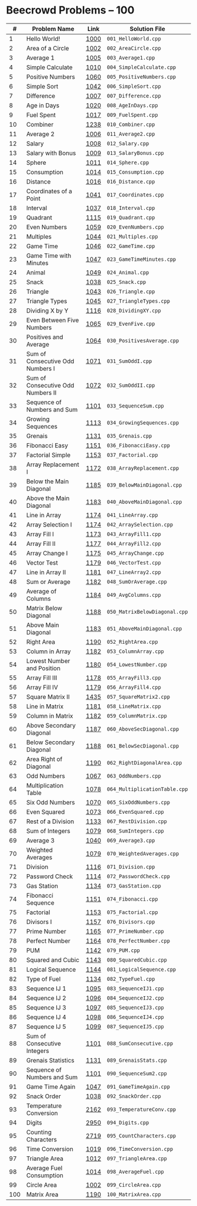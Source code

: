 # Beecrowd Problems – 100

| #   | Problem Name                             | Link                                                                 | Solution File                  |
|-----|------------------------------------------|----------------------------------------------------------------------|--------------------------------|
| 1   |Hello World!                          | [1000](https://www.beecrowd.com.br/judge/en/problems/view/1000)     | `001_HelloWorld.cpp`       |
| 2   | Area of a Circle                         | [1002](https://www.beecrowd.com.br/judge/en/problems/view/1002)     | `002_AreaCircle.cpp`           |
| 3   | Average 1                                | [1005](https://www.beecrowd.com.br/judge/en/problems/view/1005)     | `003_Average1.cpp`             |
| 4   | Simple Calculate                         | [1010](https://www.beecrowd.com.br/judge/en/problems/view/1010)     | `004_SimpleCalculate.cpp`      |
| 5   | Positive Numbers                         | [1060](https://www.beecrowd.com.br/judge/en/problems/view/1060)     | `005_PositiveNumbers.cpp`      |
| 6   | Simple Sort                              | [1042](https://www.beecrowd.com.br/judge/en/problems/view/1042)     | `006_SimpleSort.cpp`           |
| 7   | Difference                               | [1007](https://www.beecrowd.com.br/judge/en/problems/view/1007)     | `007_Difference.cpp`           |
| 8   | Age in Days                              | [1020](https://www.beecrowd.com.br/judge/en/problems/view/1020)     | `008_AgeInDays.cpp`            |
| 9   | Fuel Spent                               | [1017](https://www.beecrowd.com.br/judge/en/problems/view/1017)     | `009_FuelSpent.cpp`            |
| 10  | Combiner                                 | [1238](https://www.beecrowd.com.br/judge/en/problems/view/1238)     | `010_Combiner.cpp`             |
| 11  | Average 2                                | [1006](https://www.beecrowd.com.br/judge/en/problems/view/1006)     | `011_Average2.cpp`             |
| 12  | Salary                                   | [1008](https://www.beecrowd.com.br/judge/en/problems/view/1008)     | `012_Salary.cpp`               |
| 13  | Salary with Bonus                        | [1009](https://www.beecrowd.com.br/judge/en/problems/view/1009)     | `013_SalaryBonus.cpp`          |
| 14  | Sphere                                   | [1011](https://www.beecrowd.com.br/judge/en/problems/view/1011)     | `014_Sphere.cpp`               |
| 15  | Consumption                              | [1014](https://www.beecrowd.com.br/judge/en/problems/view/1014)     | `015_Consumption.cpp`          |
| 16  | Distance                                 | [1016](https://www.beecrowd.com.br/judge/en/problems/view/1016)     | `016_Distance.cpp`             |
| 17  | Coordinates of a Point                   | [1041](https://www.beecrowd.com.br/judge/en/problems/view/1041)     | `017_Coordinates.cpp`          |
| 18  | Interval                                 | [1037](https://www.beecrowd.com.br/judge/en/problems/view/1037)     | `018_Interval.cpp`             |
| 19  | Quadrant                                 | [1115](https://www.beecrowd.com.br/judge/en/problems/view/1115)     | `019_Quadrant.cpp`             |
| 20  | Even Numbers                             | [1059](https://www.beecrowd.com.br/judge/en/problems/view/1059)     | `020_EvenNumbers.cpp`          |
| 21  | Multiples                                | [1044](https://www.beecrowd.com.br/judge/en/problems/view/1044)     | `021_Multiples.cpp`            |
| 22  | Game Time                                | [1046](https://www.beecrowd.com.br/judge/en/problems/view/1046)     | `022_GameTime.cpp`             |
| 23  | Game Time with Minutes                   | [1047](https://www.beecrowd.com.br/judge/en/problems/view/1047)     | `023_GameTimeMinutes.cpp`      |
| 24  | Animal                                   | [1049](https://www.beecrowd.com.br/judge/en/problems/view/1049)     | `024_Animal.cpp`               |
| 25  | Snack                                    | [1038](https://www.beecrowd.com.br/judge/en/problems/view/1038)     | `025_Snack.cpp`                |
| 26  | Triangle                                 | [1043](https://www.beecrowd.com.br/judge/en/problems/view/1043)     | `026_Triangle.cpp`             |
| 27  | Triangle Types                           | [1045](https://www.beecrowd.com.br/judge/en/problems/view/1045)     | `027_TriangleTypes.cpp`        |
| 28  | Dividing X by Y                          | [1116](https://www.beecrowd.com.br/judge/en/problems/view/1116)     | `028_DividingXY.cpp`           |
| 29  | Even Between Five Numbers                | [1065](https://www.beecrowd.com.br/judge/en/problems/view/1065)     | `029_EvenFive.cpp`             |
| 30  | Positives and Average                    | [1064](https://www.beecrowd.com.br/judge/en/problems/view/1064)     | `030_PositivesAverage.cpp`     |
| 31  | Sum of Consecutive Odd Numbers I         | [1071](https://www.beecrowd.com.br/judge/en/problems/view/1071)     | `031_SumOddI.cpp`              |
| 32  | Sum of Consecutive Odd Numbers II        | [1072](https://www.beecrowd.com.br/judge/en/problems/view/1072)     | `032_SumOddII.cpp`             |
| 33  | Sequence of Numbers and Sum              | [1101](https://www.beecrowd.com.br/judge/en/problems/view/1101)     | `033_SequenceSum.cpp`          |
| 34  | Growing Sequences                        | [1113](https://www.beecrowd.com.br/judge/en/problems/view/1113)     | `034_GrowingSequences.cpp`     |
| 35  | Grenais                                  | [1131](https://www.beecrowd.com.br/judge/en/problems/view/1131)     | `035_Grenais.cpp`              |
| 36  | Fibonacci Easy                           | [1151](https://www.beecrowd.com.br/judge/en/problems/view/1151)     | `036_FibonacciEasy.cpp`        |
| 37  | Factorial Simple                         | [1153](https://www.beecrowd.com.br/judge/en/problems/view/1153)     | `037_Factorial.cpp`            |
| 38  | Array Replacement I                      | [1172](https://www.beecrowd.com.br/judge/en/problems/view/1172)     | `038_ArrayReplacement.cpp`     |
| 39  | Below the Main Diagonal                  | [1185](https://www.beecrowd.com.br/judge/en/problems/view/1185)     | `039_BelowMainDiagonal.cpp`    |
| 40  | Above the Main Diagonal                  | [1183](https://www.beecrowd.com.br/judge/en/problems/view/1183)     | `040_AboveMainDiagonal.cpp`    |
| 41  | Line in Array                            | [1174](https://www.beecrowd.com.br/judge/en/problems/view/1174)     | `041_LineArray.cpp`            |
| 42  | Array Selection I                        | [1174](https://www.beecrowd.com.br/judge/en/problems/view/1174)     | `042_ArraySelection.cpp`       |
| 43  | Array Fill I                             | [1173](https://www.beecrowd.com.br/judge/en/problems/view/1173)     | `043_ArrayFill1.cpp`           |
| 44  | Array Fill II                            | [1177](https://www.beecrowd.com.br/judge/en/problems/view/1177)     | `044_ArrayFill2.cpp`           |
| 45  | Array Change I                           | [1175](https://www.beecrowd.com.br/judge/en/problems/view/1175)     | `045_ArrayChange.cpp`          |
| 46  | Vector Test                               | [1179](https://www.beecrowd.com.br/judge/en/problems/view/1179)     | `046_VectorTest.cpp`           |
| 47  | Line in Array II                         | [1181](https://www.beecrowd.com.br/judge/en/problems/view/1181)     | `047_LineArray2.cpp`           |
| 48  | Sum or Average                           | [1182](https://www.beecrowd.com.br/judge/en/problems/view/1182)     | `048_SumOrAverage.cpp`         |
| 49  | Average of Columns                       | [1184](https://www.beecrowd.com.br/judge/en/problems/view/1184)     | `049_AvgColumns.cpp`           |
| 50  | Matrix Below Diagonal                    | [1188](https://www.beecrowd.com.br/judge/en/problems/view/1188)     | `050_MatrixBelowDiagonal.cpp`  |
| 51  | Above Main Diagonal                      | [1183](https://www.beecrowd.com.br/judge/en/problems/view/1183)     | `051_AboveMainDiagonal.cpp`    |
| 52  | Right Area                               | [1190](https://www.beecrowd.com.br/judge/en/problems/view/1190)     | `052_RightArea.cpp`            |
| 53  | Column in Array                          | [1182](https://www.beecrowd.com.br/judge/en/problems/view/1182)     | `053_ColumnArray.cpp`          |
| 54  | Lowest Number and Position               | [1180](https://www.beecrowd.com.br/judge/en/problems/view/1180)     | `054_LowestNumber.cpp`         |
| 55  | Array Fill III                           | [1178](https://www.beecrowd.com.br/judge/en/problems/view/1178)     | `055_ArrayFill3.cpp`           |
| 56  | Array Fill IV                            | [1179](https://www.beecrowd.com.br/judge/en/problems/view/1179)     | `056_ArrayFill4.cpp`           |
| 57  | Square Matrix II                         | [1435](https://www.beecrowd.com.br/judge/en/problems/view/1435)     | `057_SquareMatrix2.cpp`        |
| 58  | Line in Matrix                           | [1181](https://www.beecrowd.com.br/judge/en/problems/view/1181)     | `058_LineMatrix.cpp`           |
| 59  | Column in Matrix                         | [1182](https://www.beecrowd.com.br/judge/en/problems/view/1182)     | `059_ColumnMatrix.cpp`         |
| 60  | Above Secondary Diagonal                 | [1187](https://www.beecrowd.com.br/judge/en/problems/view/1187)     | `060_AboveSecDiagonal.cpp`     |
| 61  | Below Secondary Diagonal                 | [1188](https://www.beecrowd.com.br/judge/en/problems/view/1188)     | `061_BelowSecDiagonal.cpp`     |
| 62  | Area Right of Diagonal                   | [1190](https://www.beecrowd.com.br/judge/en/problems/view/1190)     | `062_RightDiagonalArea.cpp`    |
| 63  | Odd Numbers                              | [1067](https://www.beecrowd.com.br/judge/en/problems/view/1067)     | `063_OddNumbers.cpp`           |
| 64  | Multiplication Table                     | [1078](https://www.beecrowd.com.br/judge/en/problems/view/1078)     | `064_MultiplicationTable.cpp`  |
| 65  | Six Odd Numbers                          | [1070](https://www.beecrowd.com.br/judge/en/problems/view/1070)     | `065_SixOddNumbers.cpp`        |
| 66  | Even Squared                             | [1073](https://www.beecrowd.com.br/judge/en/problems/view/1073)     | `066_EvenSquared.cpp`          |
| 67  | Rest of a Division                       | [1133](https://www.beecrowd.com.br/judge/en/problems/view/1133)     | `067_RestDivision.cpp`         |
| 68  | Sum of Integers                          | [1079](https://www.beecrowd.com.br/judge/en/problems/view/1079)     | `068_SumIntegers.cpp`          |
| 69  | Average 3                                | [1040](https://www.beecrowd.com.br/judge/en/problems/view/1040)     | `069_Average3.cpp`             |
| 70  | Weighted Averages                        | [1079](https://www.beecrowd.com.br/judge/en/problems/view/1079)     | `070_WeightedAverages.cpp`     |
| 71  | Division                                 | [1116](https://www.beecrowd.com.br/judge/en/problems/view/1116)     | `071_Division.cpp`             |
| 72  | Password Check                           | [1114](https://www.beecrowd.com.br/judge/en/problems/view/1114)     | `072_PasswordCheck.cpp`        |
| 73  | Gas Station                              | [1134](https://www.beecrowd.com.br/judge/en/problems/view/1134)     | `073_GasStation.cpp`           |
| 74  | Fibonacci Sequence                       | [1151](https://www.beecrowd.com.br/judge/en/problems/view/1151)     | `074_Fibonacci.cpp`            |
| 75  | Factorial                                | [1153](https://www.beecrowd.com.br/judge/en/problems/view/1153)     | `075_Factorial.cpp`            |
| 76  | Divisors I                               | [1157](https://www.beecrowd.com.br/judge/en/problems/view/1157)     | `076_Divisors.cpp`             |
| 77  | Prime Number                             | [1165](https://www.beecrowd.com.br/judge/en/problems/view/1165)     | `077_PrimeNumber.cpp`          |
| 78  | Perfect Number                           | [1164](https://www.beecrowd.com.br/judge/en/problems/view/1164)     | `078_PerfectNumber.cpp`        |
| 79  | PUM                                      | [1142](https://www.beecrowd.com.br/judge/en/problems/view/1142)     | `079_PUM.cpp`                  |
| 80  | Squared and Cubic                        | [1143](https://www.beecrowd.com.br/judge/en/problems/view/1143)     | `080_SquaredCubic.cpp`         |
| 81  | Logical Sequence                         | [1144](https://www.beecrowd.com.br/judge/en/problems/view/1144)     | `081_LogicalSequence.cpp`      |
| 82  | Type of Fuel                             | [1134](https://www.beecrowd.com.br/judge/en/problems/view/1134)     | `082_TypeFuel.cpp`             |
| 83  | Sequence IJ 1                            | [1095](https://www.beecrowd.com.br/judge/en/problems/view/1095)     | `083_SequenceIJ1.cpp`          |
| 84  | Sequence IJ 2                            | [1096](https://www.beecrowd.com.br/judge/en/problems/view/1096)     | `084_SequenceIJ2.cpp`          |
| 85  | Sequence IJ 3                            | [1097](https://www.beecrowd.com.br/judge/en/problems/view/1097)     | `085_SequenceIJ3.cpp`          |
| 86  | Sequence IJ 4                            | [1098](https://www.beecrowd.com.br/judge/en/problems/view/1098)     | `086_SequenceIJ4.cpp`          |
| 87  | Sequence IJ 5                            | [1099](https://www.beecrowd.com.br/judge/en/problems/view/1099)     | `087_SequenceIJ5.cpp`          |
| 88  | Sum of Consecutive Integers              | [1101](https://www.beecrowd.com.br/judge/en/problems/view/1101)     | `088_SumConsecutive.cpp`       |
| 89  | Grenais Statistics                       | [1131](https://www.beecrowd.com.br/judge/en/problems/view/1131)     | `089_GrenaisStats.cpp`         |
| 90  | Sequence of Numbers and Sum              | [1101](https://www.beecrowd.com.br/judge/en/problems/view/1101)     | `090_SequenceSum2.cpp`         |
| 91  | Game Time Again                          | [1047](https://www.beecrowd.com.br/judge/en/problems/view/1047)     | `091_GameTimeAgain.cpp`        |
| 92  | Snack Order                              | [1038](https://www.beecrowd.com.br/judge/en/problems/view/1038)     | `092_SnackOrder.cpp`           |
| 93  | Temperature Conversion                   | [2162](https://www.beecrowd.com.br/judge/en/problems/view/2162)     | `093_TemperatureConv.cpp`      |
| 94  | Digits                                   | [2950](https://www.beecrowd.com.br/judge/en/problems/view/2950)     | `094_Digits.cpp`               |
| 95  | Counting Characters                      | [2719](https://www.beecrowd.com.br/judge/en/problems/view/2719)     | `095_CountCharacters.cpp`      |
| 96  | Time Conversion                          | [1019](https://www.beecrowd.com.br/judge/en/problems/view/1019)     | `096_TimeConversion.cpp`       |
| 97  | Triangle Area                            | [1012](https://www.beecrowd.com.br/judge/en/problems/view/1012)     | `097_TriangleArea.cpp`         |
| 98  | Average Fuel Consumption                 | [1014](https://www.beecrowd.com.br/judge/en/problems/view/1014)     | `098_AverageFuel.cpp`          |
| 99  | Circle Area                              | [1002](https://www.beecrowd.com.br/judge/en/problems/view/1002)     | `099_CircleArea.cpp`           |
| 100 | Matrix Area                              | [1190](https://www.beecrowd.com.br/judge/en/problems/view/1190)     | `100_MatrixArea.cpp`           |
